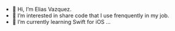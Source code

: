 - 👋 Hi, I’m Elias Vazquez.
- 👀 I’m interested in share code that I use frenquently in my job.
- 🌱 I’m currently learning Swift for iOS ...

<!---
evazquezm-developer/evazquezm-developer is a ✨ special ✨ repository because its `README.md` (this file) appears on your GitHub profile.
You can click the Preview link to take a look at your changes.
--->
